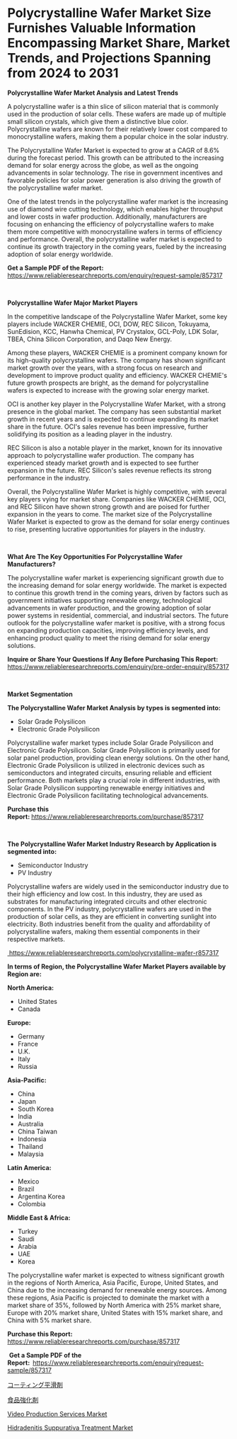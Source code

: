 <p><h1>Polycrystalline Wafer Market Size Furnishes Valuable Information Encompassing Market Share, Market Trends, and Projections Spanning from 2024 to 2031</h1></p><p><strong>Polycrystalline Wafer Market Analysis and Latest Trends</strong></p>
<p><p>A polycrystalline wafer is a thin slice of silicon material that is commonly used in the production of solar cells. These wafers are made up of multiple small silicon crystals, which give them a distinctive blue color. Polycrystalline wafers are known for their relatively lower cost compared to monocrystalline wafers, making them a popular choice in the solar industry.</p><p>The Polycrystalline Wafer Market is expected to grow at a CAGR of 8.6% during the forecast period. This growth can be attributed to the increasing demand for solar energy across the globe, as well as the ongoing advancements in solar technology. The rise in government incentives and favorable policies for solar power generation is also driving the growth of the polycrystalline wafer market.</p><p>One of the latest trends in the polycrystalline wafer market is the increasing use of diamond wire cutting technology, which enables higher throughput and lower costs in wafer production. Additionally, manufacturers are focusing on enhancing the efficiency of polycrystalline wafers to make them more competitive with monocrystalline wafers in terms of efficiency and performance. Overall, the polycrystalline wafer market is expected to continue its growth trajectory in the coming years, fueled by the increasing adoption of solar energy worldwide.</p></p>
<p><strong>Get a Sample PDF of the Report:&nbsp;</strong> <a href="https://www.reliableresearchreports.com/enquiry/request-sample/857317">https://www.reliableresearchreports.com/enquiry/request-sample/857317</a></p>
<p>&nbsp;</p>
<p><strong>Polycrystalline Wafer Major Market Players</strong></p>
<p><p>In the competitive landscape of the Polycrystalline Wafer Market, some key players include WACKER CHEMIE, OCI, DOW, REC Silicon, Tokuyama, SunEdision, KCC, Hanwha Chemical, PV Crystalox, GCL-Poly, LDK Solar, TBEA, China Silicon Corporation, and Daqo New Energy.</p><p>Among these players, WACKER CHEMIE is a prominent company known for its high-quality polycrystalline wafers. The company has shown significant market growth over the years, with a strong focus on research and development to improve product quality and efficiency. WACKER CHEMIE's future growth prospects are bright, as the demand for polycrystalline wafers is expected to increase with the growing solar energy market.</p><p>OCI is another key player in the Polycrystalline Wafer Market, with a strong presence in the global market. The company has seen substantial market growth in recent years and is expected to continue expanding its market share in the future. OCI's sales revenue has been impressive, further solidifying its position as a leading player in the industry.</p><p>REC Silicon is also a notable player in the market, known for its innovative approach to polycrystalline wafer production. The company has experienced steady market growth and is expected to see further expansion in the future. REC Silicon's sales revenue reflects its strong performance in the industry.</p><p>Overall, the Polycrystalline Wafer Market is highly competitive, with several key players vying for market share. Companies like WACKER CHEMIE, OCI, and REC Silicon have shown strong growth and are poised for further expansion in the years to come. The market size of the Polycrystalline Wafer Market is expected to grow as the demand for solar energy continues to rise, presenting lucrative opportunities for players in the industry.</p></p>
<p>&nbsp;</p>
<p><strong>What Are The Key Opportunities For Polycrystalline Wafer Manufacturers?</strong></p>
<p><p>The polycrystalline wafer market is experiencing significant growth due to the increasing demand for solar energy worldwide. The market is expected to continue this growth trend in the coming years, driven by factors such as government initiatives supporting renewable energy, technological advancements in wafer production, and the growing adoption of solar power systems in residential, commercial, and industrial sectors. The future outlook for the polycrystalline wafer market is positive, with a strong focus on expanding production capacities, improving efficiency levels, and enhancing product quality to meet the rising demand for solar energy solutions.</p></p>
<p><strong>Inquire or Share Your Questions If Any Before Purchasing This Report:</strong> <a href="https://www.reliableresearchreports.com/enquiry/pre-order-enquiry/857317">https://www.reliableresearchreports.com/enquiry/pre-order-enquiry/857317</a></p>
<p>&nbsp;</p>
<p><strong>Market Segmentation</strong></p>
<p><strong>The Polycrystalline Wafer Market Analysis by types is segmented into:</strong></p>
<p><ul><li>Solar Grade Polysilicon</li><li>Electronic Grade Polysilicon</li></ul></p>
<p><p>Polycrystalline wafer market types include Solar Grade Polysilicon and Electronic Grade Polysilicon. Solar Grade Polysilicon is primarily used for solar panel production, providing clean energy solutions. On the other hand, Electronic Grade Polysilicon is utilized in electronic devices such as semiconductors and integrated circuits, ensuring reliable and efficient performance. Both markets play a crucial role in different industries, with Solar Grade Polysilicon supporting renewable energy initiatives and Electronic Grade Polysilicon facilitating technological advancements.</p></p>
<p><strong>Purchase this Report:&nbsp;</strong><a href="https://www.reliableresearchreports.com/purchase/857317">https://www.reliableresearchreports.com/purchase/857317</a></p>
<p>&nbsp;</p>
<p><strong>The Polycrystalline Wafer Market Industry Research by Application is segmented into:</strong></p>
<p><ul><li>Semiconductor Industry</li><li>PV Industry</li></ul></p>
<p><p>Polycrystalline wafers are widely used in the semiconductor industry due to their high efficiency and low cost. In this industry, they are used as substrates for manufacturing integrated circuits and other electronic components. In the PV industry, polycrystalline wafers are used in the production of solar cells, as they are efficient in converting sunlight into electricity. Both industries benefit from the quality and affordability of polycrystalline wafers, making them essential components in their respective markets.</p></p>
<p><a href="https://www.reliableresearchreports.com/polycrystalline-wafer-r857317">&nbsp;https://www.reliableresearchreports.com/polycrystalline-wafer-r857317</a></p>
<p><strong>In terms of Region, the Polycrystalline Wafer Market Players available by Region are:</strong></p>
<p>
    <p> <strong> North America: </strong>
        <ul>
            <li>United States</li>
            <li>Canada</li>
        </ul>
        </p> 
    <p> <strong> Europe: </strong>
        <ul>
            <li>Germany</li>
            <li>France</li>
            <li>U.K.</li>
            <li>Italy</li>
            <li>Russia</li>
        </ul>
        </p> 
    <p> <strong> Asia-Pacific: </strong>
        <ul>
            <li>China</li>
            <li>Japan</li>
            <li>South Korea</li>
            <li>India</li>
            <li>Australia</li>
            <li>China Taiwan</li>
            <li>Indonesia</li>
            <li>Thailand</li>
            <li>Malaysia</li>
        </ul>
        </p> 
    <p> <strong> Latin America: </strong>
        <ul>
            <li>Mexico</li>
            <li>Brazil</li>
            <li>Argentina Korea</li>
            <li>Colombia</li>
        </ul>
        </p> 
    <p> <strong> Middle East & Africa: </strong>
        <ul>
            <li>Turkey</li>
            <li>Saudi</li>
            <li>Arabia</li>
            <li>UAE</li>
            <li>Korea</li>
        </ul>
    </p>
    </p>
<p><p>The polycrystalline wafer market is expected to witness significant growth in the regions of North America, Asia Pacific, Europe, United States, and China due to the increasing demand for renewable energy sources. Among these regions, Asia Pacific is projected to dominate the market with a market share of 35%, followed by North America with 25% market share, Europe with 20% market share, United States with 15% market share, and China with 5% market share.</p></p>
<p><strong>Purchase this Report: </strong><a href="https://www.reliableresearchreports.com/purchase/857317">https://www.reliableresearchreports.com/purchase/857317</a></p>
<p>&nbsp;<strong>Get a Sample PDF of the Report:&nbsp;&nbsp;</strong><a href="https://www.reliableresearchreports.com/enquiry/request-sample/857317">https://www.reliableresearchreports.com/enquiry/request-sample/857317</a></p>
<p><strong></strong></p>
<p><p><a href="https://github.com/leigh4852023/Market-Research-Report-List-2/blob/main/364524596699.md">コーティング平滑剤</a></p><p><a href="https://github.com/SimeonBode1/Market-Research-Report-List-1/blob/main/133921296704.md">食品強化剤</a></p><p><a href="https://github.com/brentleyjimmiealvaradoz4l1rea/Market-Research-Report-List-3/blob/main/video-production-services-market.md">Video Production Services Market</a></p><p><a href="https://github.com/khayangel/Market-Research-Report-List-4/blob/main/hidradenitis-suppurativa-treatment-market.md">Hidradenitis Suppurativa Treatment Market</a></p></p>